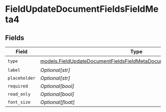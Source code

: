 # FieldUpdateDocumentFieldsFieldMeta4


## Fields

| Field                                                                                                                                                    | Type                                                                                                                                                     | Required                                                                                                                                                 | Description                                                                                                                                              |
| -------------------------------------------------------------------------------------------------------------------------------------------------------- | -------------------------------------------------------------------------------------------------------------------------------------------------------- | -------------------------------------------------------------------------------------------------------------------------------------------------------- | -------------------------------------------------------------------------------------------------------------------------------------------------------- |
| `type`                                                                                                                                                   | [models.FieldUpdateDocumentFieldsFieldMetaDocumentsFieldsResponse200Type](../models/fieldupdatedocumentfieldsfieldmetadocumentsfieldsresponse200type.md) | :heavy_check_mark:                                                                                                                                       | N/A                                                                                                                                                      |
| `label`                                                                                                                                                  | *Optional[str]*                                                                                                                                          | :heavy_minus_sign:                                                                                                                                       | N/A                                                                                                                                                      |
| `placeholder`                                                                                                                                            | *Optional[str]*                                                                                                                                          | :heavy_minus_sign:                                                                                                                                       | N/A                                                                                                                                                      |
| `required`                                                                                                                                               | *Optional[bool]*                                                                                                                                         | :heavy_minus_sign:                                                                                                                                       | N/A                                                                                                                                                      |
| `read_only`                                                                                                                                              | *Optional[bool]*                                                                                                                                         | :heavy_minus_sign:                                                                                                                                       | N/A                                                                                                                                                      |
| `font_size`                                                                                                                                              | *Optional[float]*                                                                                                                                        | :heavy_minus_sign:                                                                                                                                       | N/A                                                                                                                                                      |